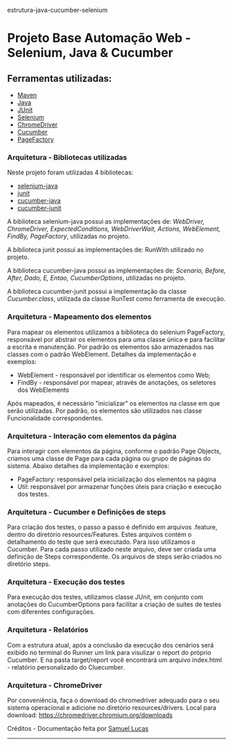 estrutura-java-cucumber-selenium

# Projeto Base Automação Web - Selenium, Java & Cucumber

## Ferramentas utilizadas:
- [Maven](https://maven.apache.org/ "Maven")
- [Java](https://www.java.com/pt_BR/ "Java")
- [JUnit](https://junit.org/junit4/ "JUnit")
- [Selenium](https://www.seleniumhq.org/ "Selenium")
- [ChromeDriver](https://chromedriver.chromium.org/downloads "ChromeDriver")
- [Cucumber](https://cucumber.io/ "Cucumber")
- [PageFactory](https://github.com/SeleniumHQ/selenium/wiki/PageFactory "PageFactory")

### Arquitetura - Bibliotecas utilizadas

Neste projeto foram utilizadas 4 bibliotecas:
- [selenium-java](https://mvnrepository.com/artifact/org.seleniumhq.selenium/selenium-java "selenium-java")
- [junit](https://mvnrepository.com/artifact/junit/junit "junit")
- [cucumber-java](https://mvnrepository.com/artifact/info.cukes/cucumber-java "cucumber-java")
- [cucumber-junit](https://mvnrepository.com/artifact/info.cukes/cucumber-junit "cucumber-junit")

A biblioteca selenium-java possui as implementações de: *WebDriver, ChromeDriver, ExpectedConditions, WebDriverWait, Actions, WebElement, FindBy, PageFactory*, utilizadas no projeto.

A biblioteca junit possui as implementações de: RunWith utilizado no projeto.

A biblioteca cucumber-java possui as implementações de: *Scenario, Before, After, Dado, E, Entao, CucumberOptions*, utilizadas no projeto.

A biblioteca cucumber-junit possui a implementação da classe *Cucumber.class*, utilizada da classe RunTest como ferramenta de execução.

### Arquitetura - Mapeamento dos elementos
Para mapear os elementos utilizamos a biblioteca do selenium PageFactory, responsável por abstrair os elementos para uma classe única e para facilitar a escrita e manutenção. Por padrão os elementos são armazenados nas classes com o padrão <NomeClasse>WebElement. Detalhes da implementação e exemplos:
- WebElement - responsável por identificar os elementos como Web;
- FindBy - responsável por mapear, através de anotações, os seletores dos WebElements

Após mapeados, é necessário "inicializar" os elementos na classe em que serão utilizadas. Por padrão, os elementos são utilizados nas classe <NomeDaClasse>Funcionalidade correspondentes.

### Arquitetura - Interação com elementos da página
Para interagir com elementos da página, conforme o padrão Page Objects, criamos uma classe de Page para cada página ou grupo de páginas do sistema. Abaixo detalhes da implementação e exemplos:
- PageFactory: responsável pela inicialização dos elementos na página
- Util: responsável por armazenar funções úteis para criação e execução dos testes.

### Arquitetura - Cucumber e Definições de steps
Para criação dos testes, o passo a passo é definido em arquivos .feature, dentro do diretório resources/Features. Estes arquivos contém o detalhamento do teste que será executado. Para isso utilizamos o Cucumber.
Para cada passo utilizado neste arquivo, deve ser criada uma definição de Steps
correspondente. Os arquivos de steps serão criados no diretório steps.

### Arquitetura - Execução dos testes
Para execução dos testes, utilizamos classe JUnit, em conjunto com anotações do CucumberOptions para facilitar a criação de suítes de testes com diferentes configurações.

### Arquitetura - Relatórios
Com a estrutura atual, após a conclusão da execução dos cenários será exibido no terminal do Runner um link para visulizar o report do próprio Cucumber.
E na pasta target/report você encontrará um arquivo index.html - relatório personalizado do Cluecumber.

### Arquitetura - ChromeDriver
Por conveniência, faça o download do chromedriver adequado para o seu sistema operacional e adicione no diretório resources/drivers.
Local para download: https://chromedriver.chromium.org/downloads

Créditos - Documentação feita por [Samuel Lucas](https://github.com/samlucax)

------------
